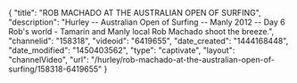 {
    "title": "ROB MACHADO AT THE AUSTRALIAN OPEN OF SURFING",
    "description": "Hurley -- Australian Open of Surfing -- Manly 2012 -- Day 6 Rob's world - Tamarin and Manly local Rob Machado shoot the breeze.",
    "channelid": "158318",
    "videoid": "6419655",
    "date_created": "1444168448",
    "date_modified": "1450403562",
    "type": "captivate",
    "layout": "channelVideo",
    "url": "\/hurley\/rob-machado-at-the-australian-open-of-surfing\/158318-6419655"
}